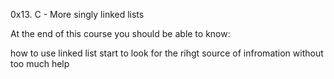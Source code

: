0x13. C - More singly linked lists

At the end of this course you should be able to know:

how to use linked list
start to look for the rihgt source of infromation without too much help
